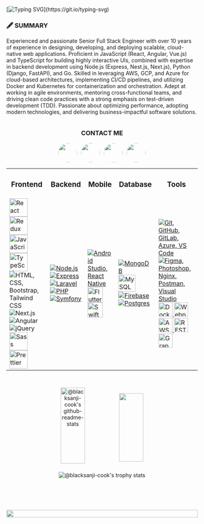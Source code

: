[![Typing SVG](https://readme-typing-svg.herokuapp.com?font=Dancing+Script&size=40&center=true&vCenter=true&width=1000&height=100&lines=Hello+Welcome+To+My+Github+Profile;I+Am+A+Fullstack+And+Mobile+Developer.;I+Have+8+Years+Of+Experiences.)](https://git.io/typing-svg)

<h3 align="left">🖋️ SUMMARY</h3>
<p align="left">
Experienced and passionate Senior Full Stack Engineer with over 10 years of experience in designing, developing, and deploying scalable, cloud-native web applications. Proficient in JavaScript (React, Angular, Vue.js) and TypeScript for building highly interactive UIs, combined with expertise in backend development using Node.js (Express, Nest.js, Next.js), Python (Django, FastAPI), and Go. Skilled in leveraging AWS, GCP, and Azure for cloud-based architectures, implementing CI/CD pipelines, and utilizing Docker and Kubernetes for containerization and orchestration. Adept at working in agile environments, mentoring cross-functional teams, and driving clean code practices with a strong emphasis on test-driven development (TDD). Passionate about optimizing performance, adopting modern technologies, and delivering business-impactful software solutions.
</p>
<div style="display:flex; justify-content:center; align-items:center; gap:10px">
<h3 align="left">CONTACT ME</h3>
</div>
<div style="display:flex; justify-content:center; align-items:center; gap:10px">
<a href="https://discord.gg/cook.blacklegsanji" style="text-decoration:none; display:flex; justify-content:center; align-items:center; gap:10px; border-radius:50%;">
<img src="https://camo.githubusercontent.com/ae76bfbcd3ea4af324682842213b28d9a7ebdd8791d8531d1b7e3b8b4d2a0302/68747470733a2f2f6564656e742e6769746875622e696f2f537570657254696e7949636f6e732f696d616765732f7376672f646973636f72642e737667"  width="50px" height="50px" border-radius='50%' style="border-radius:50%" alt=""/>
</a>
<a href="https://join.skype.com/invite/jyeDvQ9SeX2O" style="text-decoration:none; display:flex; justify-content:center; align-items:center; gap:10px">
<img src="https://camo.githubusercontent.com/22023d4adf754bb8ffe0ef2275e6969127a8b5b48b3b832e708c7ffc58c770a5/68747470733a2f2f6564656e742e6769746875622e696f2f537570657254696e7949636f6e732f696d616765732f7376672f736b7970652e737667"  width="50px" height="50px" style="border-radius:50%" alt=""/>
</a>
<a href="https://t.me/cook_blacklegsanji" style="text-decoration:none; display:flex; justify-content:center; align-items:center; gap:10px">
<img src="https://camo.githubusercontent.com/39db39da6e1aac8ecc67f49a02e4a115318c211694e0a1e2b6eb775ba28c6e29/68747470733a2f2f6564656e742e6769746875622e696f2f537570657254696e7949636f6e732f696d616765732f7376672f74656c656772616d2e737667"  width="50px" height="50px" style="border-radius:50%" alt=""/>
</a> 
<a href="https://FireFist.Portgas.D.Ace1013@gmail.com" style="text-decoration:none; display:flex; justify-content:center; align-items:center; gap:10px">
<img src="https://camo.githubusercontent.com/103e288a5e9194c4cbbaf416dd7652c1fa89a4b15e11b75a6bc3c8a136c22fcd/68747470733a2f2f6564656e742e6769746875622e696f2f537570657254696e7949636f6e732f696d616765732f7376672f656d61696c2e737667"  width="50px" height="50px" style="border-radius:50%" alt=""/>
</a>
</div>

<div style='display:flex; flex-direction:column; align-items:center ; justify-content:center'>
<table>
  <tr>
    <th><h3 align="center">Frontend</h3></th>
    <th><h3 align="center">Backend</h3></th>
    <th><h3 align="center">Mobile</h3></th>
    <th><h3 align="center">Database</h3></th>
    <th><h3 align="center">Tools</h3></th>
  </tr>
  <tr>
    <td>
        <img src="https://techstack-generator.vercel.app/react-icon.svg" alt="React" width="48" height="48" />
        <img src="https://techstack-generator.vercel.app/redux-icon.svg" alt="Redux" width="48" height="48" />
        <img src="https://techstack-generator.vercel.app/js-icon.svg" alt="JavaScript" width="48" height="48" />
        <img src="https://techstack-generator.vercel.app/ts-icon.svg" alt="TypeScript" width="48" height="48" />
        <img src="https://skillicons.dev/icons?i=html,css,bootstrap,tailwindcss" alt="HTML, CSS, Bootstrap, Tailwind CSS" />
        <img src="https://skillicons.dev/icons?i=nextjs" alt="Next.js" />
        <img src="https://skillicons.dev/icons?i=angular" alt="Angular" />
        <img src="https://skillicons.dev/icons?i=jquery" alt="jQuery" />
        <img src="https://techstack-generator.vercel.app/sass-icon.svg" alt="Sass" width="48" height="48" />
        <img src="https://techstack-generator.vercel.app/prettier-icon.svg" alt="Prettier" width="48" height="48" />
    </td>
    <td>
      <a href="https://skillicons.dev">
        <img src="https://skillicons.dev/icons?i=nodejs" alt="Node.js" />
        <img src="https://skillicons.dev/icons?i=express" alt="Express" />
        <img src="https://skillicons.dev/icons?i=laravel" alt="Laravel" />
        <img src="https://skillicons.dev/icons?i=php" alt="PHP" />
        <img src="https://skillicons.dev/icons?i=symfony" alt="Symfony" />
      </a>
    </td>
    <td>
      <a href="https://skillicons.dev">
        <img src="https://skillicons.dev/icons?i=androidstudio,react" alt="Android Studio, React Native" />
        <img src="https://skillicons.dev/icons?i=flutter" alt="Flutter" width="40" height="40" />
        <img src="https://techstack-generator.vercel.app/swift-icon.svg" alt="Swift" width="40" height="40" />
      </a>
    </td>
    <td>
      <a href="https://skillicons.dev">
        <img src="https://skillicons.dev/icons?i=mongodb" alt="MongoDB" />
        <img src="https://techstack-generator.vercel.app/mysql-icon.svg" alt="MySQL" width="45" height="45" />
        <img src="https://skillicons.dev/icons?i=firebase" alt="Firebase" />
        <img src="https://skillicons.dev/icons?i=postgres" alt="Postgres" />
      </a>
    </td>
    <td>
      <a href="https://skillicons.dev">
        <img src="https://skillicons.dev/icons?i=git,github,gitlab,azure,vscode" alt="Git, GitHub, GitLab, Azure, VS Code" />
        <img src="https://skillicons.dev/icons?i=figma,photoshop,nginx,postman,visualstudio" alt="Figma, Photoshop, Nginx, Postman, Visual Studio" />
        <img src="https://techstack-generator.vercel.app/docker-icon.svg" alt="Docker" width="37" height="37" />
        <img src="https://techstack-generator.vercel.app/webpack-icon.svg" alt="Webpack" width="37" height="37" />
        <img src="https://techstack-generator.vercel.app/aws-icon.svg" alt="AWS" width="37" height="37" />
        <img src="https://techstack-generator.vercel.app/restapi-icon.svg" alt="REST API" width="37" height="37" />
        <img src="https://techstack-generator.vercel.app/graphql-icon.svg" alt="GraphQL" width="37" height="37" />
      </a>
    </td>
  </tr>
</table>
<br />

<br>
<div align="center">
 <a href="https://github.com/blacksanji-cook?tab=repositories" style="display:flex; flex-direction:row; justify-content:center; align-items:center; gap:10px; height:200px">
 <img src="https://github-readme-stats-one-bice.vercel.app/api?username=blacksanji-cook&theme=gotham&show_icons=true&count_private=true&hide_border=true&role=OWNER,ORGANIZATION_MEMBER,COLLABORATOR"  width="45%"  alt="@blacksanji-cook's github-readme-stats" style="margin-bottom:10px" height="200px"/>
<img src='https://github-readme-stats.vercel.app/api/top-langs/?username=blacksanji-cook&layout=compact&theme=vision-friendly-dark' width="45%" height="180px">
 </a>
</div>

<br>
<div >
    <div style="display: inline-block; height:100px;">
        <picture>
            <source media="(prefers-color-scheme: dark)" srcset="https://github-profile-trophy.vercel.app/?username=blacksanji-cook&theme=onestar&no-frame=true&column=8&row=1" />
            <source media="(prefers-color-scheme: light)" srcset="https://github-profile-trophy.vercel.app/?username=blacksanji-cook&theme=onedark&no-frame=true&column=8&row=1" />
            <img align="center" src="https://github-profile-trophy.vercel.app/?username=blacksanji-cook&theme=onestar&no-frame=true&column=8&row=1" alt="@blacksanji-cook's trophy stats" />
        </picture>
    </div>
 
</div>

<img width=100% src="https://capsule-render.vercel.app/api?type=waving&height=200&color=gradient&text=Welcome&fontAlign=50&textBg=false&rotate=0&strokeWidth=0&reversal=true&section=footer&fontAlignY=61&descAlign=0&descAlignY=0"/>
<div>
